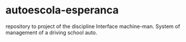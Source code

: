 # autoescola-esperanca
repository to project of the discipline Interface machine-man. System of management of a driving school auto.
